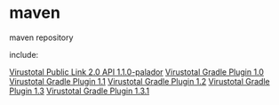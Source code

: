 # maven
maven repository

include: 

[Virustotal Public Link 2.0 API 1.1.0-palador](https://github.com/palador/Virustotal-Public-API-V2.0-Client)
[Virustotal Gradle Plugin 1.0](https://github.com/palador/gradle-virustotal)
[Virustotal Gradle Plugin 1.1](https://github.com/palador/gradle-virustotal)
[Virustotal Gradle Plugin 1.2](https://github.com/palador/gradle-virustotal)
[Virustotal Gradle Plugin 1.3](https://github.com/palador/gradle-virustotal)
[Virustotal Gradle Plugin 1.3.1](https://github.com/palador/gradle-virustotal)
